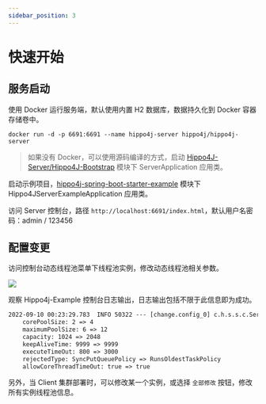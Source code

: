 ---sidebar_position: 3---# 快速开始## 服务启动使用 Docker 运行服务端，默认使用内置 H2 数据库，数据持久化到 Docker 容器存储卷中。```shelldocker run -d -p 6691:6691 --name hippo4j-server hippo4j/hippo4j-server```> 如果没有 Docker，可以使用源码编译的方式，启动 [Hippo4J-Server/Hippo4J-Bootstrap](https://github.com/longtai-cn/hippo4j/tree/develop/hippo4j-server/hippo4j-bootstrap) 模块下 ServerApplication 应用类。启动示例项目，[hippo4j-spring-boot-starter-example](https://github.com/opengoofy/hippo4j/tree/develop/hippo4j-example/hippo4j-spring-boot-starter-example) 模块下 Hippo4JServerExampleApplication 应用类。访问 Server 控制台，路径 `http://localhost:6691/index.html`，默认用户名密码：admin / 123456## 配置变更访问控制台动态线程池菜单下线程池实例，修改动态线程池相关参数。![](https://images-machen.oss-cn-beijing.aliyuncs.com/image-20220813173811668.png)观察 Hippo4j-Example 控制台日志输出，日志输出包括不限于此信息即为成功。```tex2022-09-10 00:23:29.783  INFO 50322 --- [change.config_0] c.h.s.s.c.ServerThreadPoolDynamicRefresh : [message-consume] Dynamic thread pool change parameter.    corePoolSize: 2 => 4    maximumPoolSize: 6 => 12    capacity: 1024 => 2048    keepAliveTime: 9999 => 9999    executeTimeOut: 800 => 3000    rejectedType: SyncPutQueuePolicy => RunsOldestTaskPolicy    allowCoreThreadTimeOut: true => true```另外，当 Client 集群部署时，可以修改某一个实例，或选择 `全部修改` 按钮，修改所有实例线程池信息。